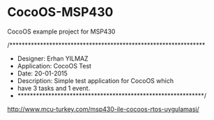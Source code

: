 # CocoOS-MSP430
CocoOS example project for MSP430

/****************************************************************
 * Designer: Erhan YILMAZ					
 * Application:  CocoOS Test					
 * Date: 20-01-2015						
 * Description:	Simple test application for CocoOS which	
 * have 3 tasks and 1 event. 					
 * *************************************************************/

http://www.mcu-turkey.com/msp430-ile-cocoos-rtos-uygulamasi/
